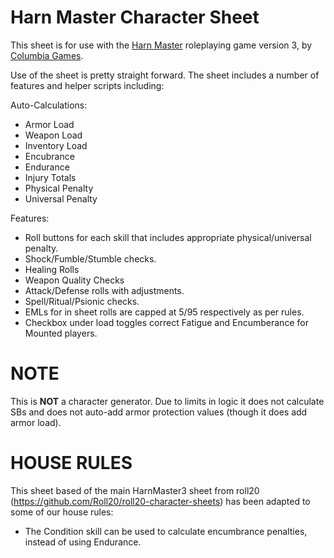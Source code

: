 Harn Master Character Sheet
===========================

This sheet is for use with the [Harn Master](http://columbiagames.com/cgi-bin/query/cfg/zoom.cfg?product_id=4001) roleplaying game version 3, by [Columbia Games](http://columbiagames.com/).

Use of the sheet is pretty straight forward.  The sheet includes a number of features and helper scripts including:

Auto-Calculations:
* Armor Load
* Weapon Load
* Inventory Load
* Encubrance
* Endurance
* Injury Totals
* Physical Penalty
* Universal Penalty

Features:
* Roll buttons for each skill that includes appropriate physical/universal penalty.
* Shock/Fumble/Stumble checks.
* Healing Rolls
* Weapon Quality Checks
* Attack/Defense rolls with adjustments.
* Spell/Ritual/Psionic checks.
* EMLs for in sheet rolls are capped at 5/95 respectively as per rules.
* Checkbox under load toggles correct Fatigue and Encumberance for Mounted players.

NOTE
====

This is **NOT** a character generator.  Due to limits in logic it does not calculate SBs and does not auto-add armor protection values (though it does add armor load).

HOUSE RULES
===========

This sheet based of the main HarnMaster3 sheet from roll20 (https://github.com/Roll20/roll20-character-sheets) has been adapted to some of our house rules:

* The Condition skill can be used to calculate encumbrance penalties, instead of using Endurance.
